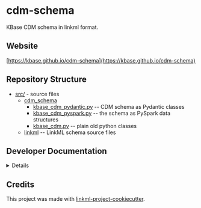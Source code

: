# cdm-schema

KBase CDM schema in linkml format.

## Website

[https://kbase.github.io/cdm-schema](https://kbase.github.io/cdm-schema)

## Repository Structure

* [src/](src/) - source files
  * [cdm_schema](src/cdm_schema)
    * [kbase_cdm_pydantic.py](src/cdm_schema/kbase_cdm_pydantic.py) -- CDM schema as Pydantic classes
    * [kbase_cdm_pyspark.py](src/cdm_schema/kbase_cdm_pyspark.py) -- the schema as PySpark data structures
    * [kbase_cdm.py](src/cdm_schema/kbase_cdm.py) -- plain old python classes
  * [linkml](src/linkml) -- LinkML schema source files

## Developer Documentation

<details>
Use the `make` command to generate project artefacts:

* `make gen-artefacts`: generate the Pydantic, python, and JSONschema versions of the schema

* `make deploy`: deploys site

</details>

## Credits

This project was made with
[linkml-project-cookiecutter](https://github.com/linkml/linkml-project-cookiecutter).
